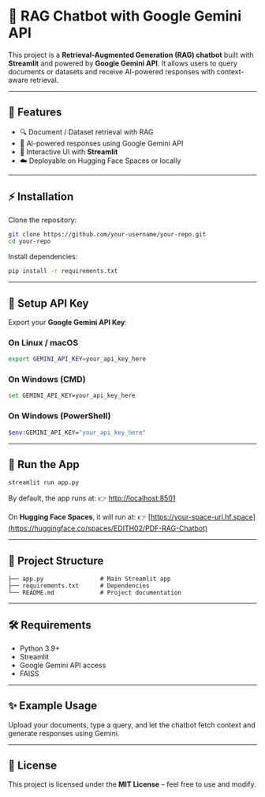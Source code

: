 # 🤖 RAG Chatbot with Google Gemini API

This project is a **Retrieval-Augmented Generation (RAG) chatbot** built with **Streamlit** and powered by **Google Gemini API**.
It allows users to query documents or datasets and receive AI-powered responses with context-aware retrieval.

---

## 📌 Features

* 🔍 Document / Dataset retrieval with RAG
* 🤖 AI-powered responses using Google Gemini API
* 🎨 Interactive UI with **Streamlit**
* ☁️ Deployable on Hugging Face Spaces or locally

---

## ⚡ Installation

Clone the repository:

```bash
git clone https://github.com/your-username/your-repo.git
cd your-repo
```

Install dependencies:

```bash
pip install -r requirements.txt
```

---

## 🔑 Setup API Key

Export your **Google Gemini API Key**:

### On Linux / macOS

```bash
export GEMINI_API_KEY=your_api_key_here
```

### On Windows (CMD)

```bash
set GEMINI_API_KEY=your_api_key_here
```

### On Windows (PowerShell)

```bash
$env:GEMINI_API_KEY="your_api_key_here"
```

---

## 🚀 Run the App

```bash
streamlit run app.py
```

By default, the app runs at:
👉 [http://localhost:8501](http://localhost:8501)

On **Hugging Face Spaces**, it will run at:
👉 [https://your-space-url.hf.space](https://huggingface.co/spaces/EDITH02/PDF-RAG-Chatbot)

---

## 📂 Project Structure

```
├── app.py                # Main Streamlit app
├── requirements.txt      # Dependencies
└── README.md             # Project documentation
```

---

## 🛠️ Requirements

* Python 3.9+
* Streamlit
* Google Gemini API access
* FAISS

---

## ✨ Example Usage

Upload your documents, type a query, and let the chatbot fetch context and generate responses using Gemini.

---

## 📜 License

This project is licensed under the **MIT License** – feel free to use and modify.
